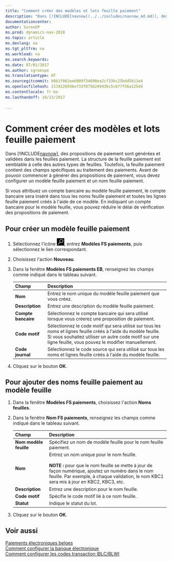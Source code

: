 ```yaml
---
title: "Comment créer des modèles et lots feuille paiement"
description: "Dans [!INCLUDE[navnow](../../includes/navnow_md.md)], des propositions de paiement sont générées et validées dans les feuilles paiement. La structure de la feuille paiement est semblable à celle des autres types de feuilles."
documentationcenter: 
author: SorenGP
ms.prod: dynamics-nav-2018
ms.topic: article
ms.devlang: na
ms.tgt_pltfrm: na
ms.workload: na
ms.search.keywords: 
ms.date: 07/01/2017
ms.author: sgroespe
ms.translationtype: HT
ms.sourcegitcommit: b9b1f062ee6009f34698ea2cf33bc25bdd5b11e4
ms.openlocfilehash: 2134226936e733f0756249436c5cb77f56a125d4
ms.contentlocale: fr-be
ms.lasthandoff: 10/23/2017

---
```

# <a name="how-to-create-payment-journal-templates-and-batches"></a>Comment créer des modèles et lots feuille paiement
Dans [!INCLUDE[navnow](../../includes/navnow_md.md)], des propositions de paiement sont générées et validées dans les feuilles paiement. La structure de la feuille paiement est semblable à celle des autres types de feuilles. Toutefois, la feuille paiement contient des champs spécifiques au traitement des paiements. Avant de pouvoir commencer à générer des propositions de paiement, vous devez configurer un modèle feuille paiement et un nom feuille paiement.  

Si vous attribuez un compte bancaire au modèle feuille paiement, le compte bancaire sera inséré dans tous les noms feuille paiement et toutes les lignes feuille paiement créés à l'aide de ce modèle. En indiquant un compte bancaire pour le modèle feuille, vous pouvez réduire le délai de vérification des propositions de paiement.  

## <a name="to-create-a-payment-journal-template"></a>Pour créer un modèle feuille paiement  

1.  Sélectionnez l'icône ![Rechercher une page ou un état](../../media/ui-search/search_small.png "icône Rechercher une page ou un état"), entrez **Modèles FS paiements**, puis sélectionnez le lien correspondant.  
2.  Choisissez l'action **Nouveau**.  
3.  Dans la fenêtre **Modèles FS paiements EB**, renseignez les champs comme indiqué dans le tableau suivant.  

    |Champ|Description|  
    |---------------------------------|---------------------------------------|  
    |**Nom**|Entrez le nom unique du modèle feuille paiement que vous créez.|  
    |**Description**|Entrez une description du modèle feuille paiement.|  
    |**Compte bancaire**|Sélectionnez le compte bancaire qui sera utilisé lorsque vous créerez une proposition de paiement.|  
    |**Code motif**|Sélectionnez le code motif qui sera utilisé sur tous les noms et lignes feuille créés à l'aide du modèle feuille. Si vous souhaitez utiliser un autre code motif sur une ligne feuille, vous pouvez le modifier manuellement.|  
    |**Code journal**|Sélectionnez le code source qui sera utilisé sur tous les noms et lignes feuille créés à l'aide du modèle feuille.|  

4.  Cliquez sur le bouton **OK**.  

## <a name="to-add-payment-journal-batches-to-the-journal-template"></a>Pour ajouter des noms feuille paiement au modèle feuille  

1.  Dans la fenêtre **Modèles FS paiements**, choisissez l'action **Noms feuilles**.  
2.  Dans la fenêtre **Nom FS paiements**, renseignez les champs comme indiqué dans le tableau suivant.  

    |Champ|Description|  
    |---------------------------------|---------------------------------------|  
    |**Nom modèle feuille**|Spécifiez un nom de modèle feuille pour le nom feuille paiement.|  
    |**Nom**|Entrez un nom unique pour le nom feuille.<br /><br /> **NOTE :** pour que le nom feuille se mette à jour de façon numérique, ajoutez un numéro dans le nom feuille. Par exemple, à chaque validation, le nom KBC1 sera mis à jour en KBC2, KBC3, etc.|  
    |**Description**|Entrez une description pour le nom feuille.|  
    |**Code motif**|Spécifie le code motif lié à ce nom feuille.|  
    |**Statut**|Indique le statut du lot.|  

3.  Cliquez sur le bouton **OK**.  

## <a name="see-also"></a>Voir aussi  
 [Paiements électroniques belges](belgian-electronic-payments.md)   
 [Comment configurer la banque électronique](how-to-set-up-electronic-banking.md)   
 [Comment configurer les codes transaction IBLC/BLWI](how-to-set-up-iblc-blwi-transaction-codes.md)

